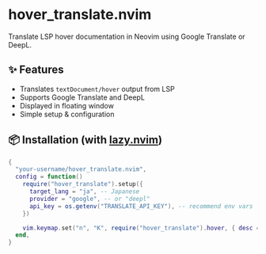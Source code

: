 # hover_translate.nvim

Translate LSP hover documentation in Neovim using Google Translate or DeepL.

## ✨ Features

- Translates `textDocument/hover` output from LSP
- Supports Google Translate and DeepL
- Displayed in floating window
- Simple setup & configuration

## 📦 Installation (with [lazy.nvim](https://github.com/folke/lazy.nvim))

```lua
{
  "your-username/hover_translate.nvim",
  config = function()
    require("hover_translate").setup({
      target_lang = "ja", -- Japanese
      provider = "google", -- or "deepl"
      api_key = os.getenv("TRANSLATE_API_KEY"), -- recommend env vars
    })

    vim.keymap.set("n", "K", require("hover_translate").hover, { desc = "LSP Hover (translated)" })
  end,
}
